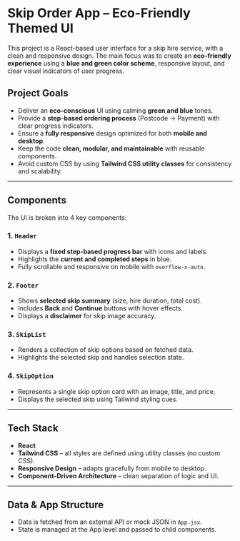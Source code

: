 # Skip Order App – Eco-Friendly Themed UI

This project is a React-based user interface for a skip hire service, with a clean and responsive design. The main focus was to create an **eco-friendly experience** using a **blue and green color scheme**, responsive layout, and clear visual indicators of user progress.

##  Project Goals

- Deliver an **eco-conscious** UI using calming **green and blue** tones.
- Provide a **step-based ordering process** (Postcode → Payment) with clear progress indicators.
- Ensure a **fully responsive** design optimized for both **mobile and desktop**.
- Keep the code **clean, modular, and maintainable** with reusable components.
- Avoid custom CSS by using **Tailwind CSS utility classes** for consistency and scalability.

---

##  Components

The UI is broken into 4 key components:

### 1. `Header`
- Displays a **fixed step-based progress bar** with icons and labels.
- Highlights the **current and completed steps** in blue.
- Fully scrollable and responsive on mobile with `overflow-x-auto`.

### 2. `Footer`
- Shows **selected skip summary** (size, hire duration, total cost).
- Includes **Back** and **Continue** buttons with hover effects.
- Displays a **disclaimer** for skip image accuracy.

### 3. `SkipList`
- Renders a collection of skip options based on fetched data.
- Highlights the selected skip and handles selection state.

### 4. `SkipOption`
- Represents a single skip option card with an image, title, and price.
- Displays the selected skip using Tailwind styling cues.

---

##  Tech Stack

- **React**
- **Tailwind CSS** – all styles are defined using utility classes (no custom CSS).
- **Responsive Design** – adapts gracefully from mobile to desktop.
- **Component-Driven Architecture** – clean separation of logic and UI.

---

##  Data & App Structure

- Data is fetched from an external API or mock JSON in `App.jsx`.
- State is managed at the App level and passed to child components.
